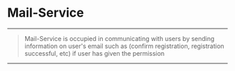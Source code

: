 # Mail-Service

---

> Mail-Service is occupied in communicating with users by
> sending information on user's email such as (confirm registration,
> registration successful, etc) if user has given the permission

---